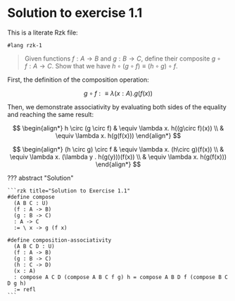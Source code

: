 # Solution to exercise 1.1

This is a literate Rzk file:

```rzk
#lang rzk-1
```

> Given functions $f : A \to B$ and $g : B \to C$, define their composite $g \circ f : A \to C$.
> Show that we have $h \circ (g \circ f) \equiv (h \circ g) \circ f$.

First, the definition of the composition operation:

$$
g \circ f :\equiv \lambda (x: A) . g(f(x))
$$

Then, we demonstrate associativity by evaluating both sides of the equality and reaching the same result:

$$
    \begin{align*}
        h \circ (g \circ f) & \equiv \lambda x. h((g\circ f)(x)) \\
                            & \equiv \lambda x. h(g(f(x)))
    \end{align*}
$$

$$
    \begin{align*}
        (h \circ g) \circ f & \equiv \lambda x. (h\circ g)(f(x)) \\
                            & \equiv \lambda x. (\lambda y . h(g(y)))(f(x)) \\
                            & \equiv \lambda x. h(g(f(x)))
    \end{align*}
$$

??? abstract "Solution"

    ```rzk title="Solution to Exercise 1.1"
    #define compose
      (A B C : U)
      (f : A -> B)
      (g : B -> C)
      : A -> C
      := \ x -> g (f x)

    #define composition-associativity
      (A B C D : U)
      (f : A -> B)
      (g : B -> C)
      (h : C -> D)
      (x : A)
      : compose A C D (compose A B C f g) h = compose A B D f (compose B C D g h)
      := refl
    ```
